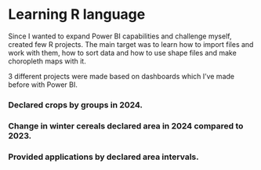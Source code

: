 # Learning R language

Since I wanted to expand Power BI capabilities and challenge myself, created few R projects.
The main target was to learn how to import files and work with them, how to sort data and how to use shape files and make choropleth maps with it.

3 different projects were made based on dashboards which I’ve made before with Power BI.

### Declared crops by groups in 2024.

### Change in winter cereals declared area in 2024 compared to 2023.

### Provided applications by declared area intervals.
